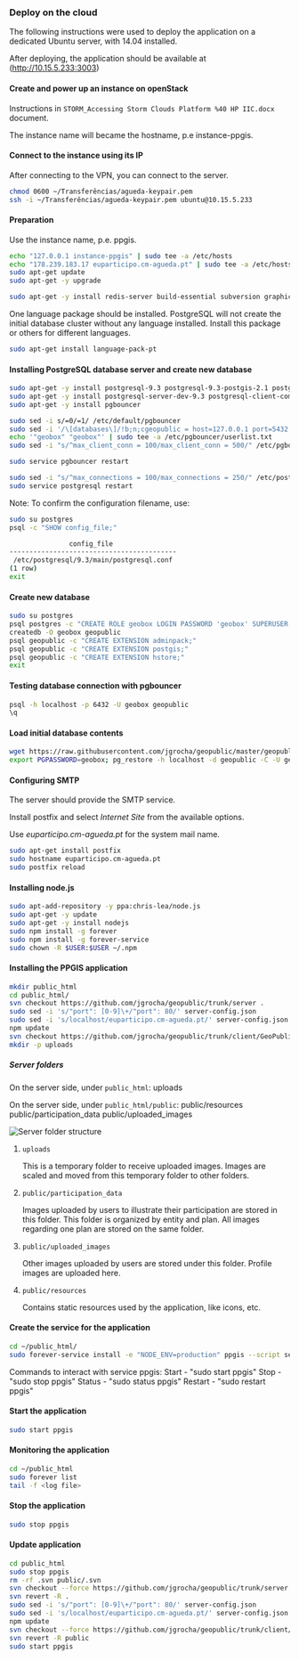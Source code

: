 ### Deploy on the cloud 

The following instructions were used to deploy the application on a dedicated Ubuntu server, with 14.04 installed.

After deploying, the application should be available at (http://10.15.5.233:3003)

#### Create and power up an instance on openStack

Instructions in `STORM_Accessing Storm Clouds Platform %40 HP IIC.docx` document.

The instance name will became the hostname, p.e instance-ppgis.

#### Connect to the instance using its IP

After connecting to the VPN, you can connect to the server.

```bash
chmod 0600 ~/Transferências/agueda-keypair.pem
ssh -i ~/Transferências/agueda-keypair.pem ubuntu@10.15.5.233
```

#### Preparation

Use the instance name, p.e. ppgis.

```bash
echo "127.0.0.1 instance-ppgis" | sudo tee -a /etc/hosts
echo "178.239.183.17 euparticipo.cm-agueda.pt" | sudo tee -a /etc/hosts
sudo apt-get update
sudo apt-get -y upgrade

sudo apt-get -y install redis-server build-essential subversion graphicsmagick
```

One language package should be installed. PostgreSQL will not create the initial database cluster without any language installed.
Install this package or others for different languages.

```bash
sudo apt-get install language-pack-pt
```

#### Installing PostgreSQL database server and create new database

```bash
sudo apt-get -y install postgresql-9.3 postgresql-9.3-postgis-2.1 postgresql-contrib
sudo apt-get -y install postgresql-server-dev-9.3 postgresql-client-common postgresql-client-9.3
sudo apt-get -y install pgbouncer

sudo sed -i s/=0/=1/ /etc/default/pgbouncer
sudo sed -i '/\[databases\]/!b;n;cgeopublic = host=127.0.0.1 port=5432 dbname=geopublic' /etc/pgbouncer/pgbouncer.ini
echo '"geobox" "geobox"' | sudo tee -a /etc/pgbouncer/userlist.txt
sudo sed -i "s/^max_client_conn = 100/max_client_conn = 500/" /etc/pgbouncer/pgbouncer.ini

sudo service pgbouncer restart

sudo sed -i "s/^max_connections = 100/max_connections = 250/" /etc/postgresql/9.3/main/postgresql.conf
sudo service postgresql restart
```

Note: To confirm the configuration filename, use:

```bash
sudo su postgres
psql -c "SHOW config_file;"

               config_file
------------------------------------------
 /etc/postgresql/9.3/main/postgresql.conf
(1 row)
exit
```

#### Create new database

```bash
sudo su postgres
psql postgres -c "CREATE ROLE geobox LOGIN PASSWORD 'geobox' SUPERUSER INHERIT CREATEDB CREATEROLE REPLICATION;"
createdb -O geobox geopublic
psql geopublic -c "CREATE EXTENSION adminpack;"
psql geopublic -c "CREATE EXTENSION postgis;"
psql geopublic -c "CREATE EXTENSION hstore;"
exit
```

#### Testing database connection with pgbouncer

```bash
psql -h localhost -p 6432 -U geobox geopublic
\q
```

#### Load initial database contents

```bash
wget https://raw.githubusercontent.com/jgrocha/geopublic/master/geopublic-demo-0.9.backup
export PGPASSWORD=geobox; pg_restore -h localhost -d geopublic -C -U geobox geopublic-demo-0.9.backup
```

#### Configuring SMTP

The server should provide the SMTP service.

Install postfix and select *Internet Site* from the available options.

Use *euparticipo.cm-agueda.pt* for the system mail name.

```bash
sudo apt-get install postfix
sudo hostname euparticipo.cm-agueda.pt
sudo postfix reload
```

#### Installing node.js

```bash
sudo apt-add-repository -y ppa:chris-lea/node.js
sudo apt-get -y update
sudo apt-get -y install nodejs
sudo npm install -g forever
sudo npm install -g forever-service
sudo chown -R $USER:$USER ~/.npm
```

#### Installing the PPGIS application

```bash
mkdir public_html
cd public_html/
svn checkout https://github.com/jgrocha/geopublic/trunk/server .
sudo sed -i 's/"port": [0-9]\+/"port": 80/' server-config.json
sudo sed -i 's/localhost/euparticipo.cm-agueda.pt/' server-config.json
npm update
svn checkout https://github.com/jgrocha/geopublic/trunk/client/GeoPublic/build/production/GeoPublic public
mkdir -p uploads
```

##### Server folders

On the server side, under `public_html`:
 uploads

On the server side, under `public_html/public`:
 public/resources
 public/participation_data
 public/uploaded_images

![Server folder structure](serverfolderstructure.png "Server folder structure")

1. `uploads`

    This is a temporary folder to receive uploaded images. Images are scaled and moved from this temporary folder to other folders.

2. `public/participation_data`

    Images uploaded by users to illustrate their participation are stored in this folder. This folder is organized by entity and plan. All images regarding one plan are stored on the same folder.

3. `public/uploaded_images`

    Other images uploaded by users are stored under this folder. Profile images are uploaded here.

4. `public/resources`

    Contains static resources used by the application, like icons, etc.

#### Create the service for the application

```bash
cd ~/public_html/
sudo forever-service install -e "NODE_ENV=production" ppgis --script server.js
```

Commands to interact with service ppgis:
Start   - "sudo start ppgis"
Stop    - "sudo stop ppgis"
Status  - "sudo status ppgis"
Restart - "sudo restart ppgis"

#### Start the application

```bash
sudo start ppgis
```

#### Monitoring the application

```bash
cd ~/public_html
sudo forever list
tail -f <log file>
```

#### Stop the application

```bash
sudo stop ppgis
```

#### Update application

```bash
cd public_html
sudo stop ppgis
rm -rf .svn public/.svn
svn checkout --force https://github.com/jgrocha/geopublic/trunk/server .
svn revert -R .
sudo sed -i 's/"port": [0-9]\+/"port": 80/' server-config.json
sudo sed -i 's/localhost/euparticipo.cm-agueda.pt/' server-config.json
npm update
svn checkout --force https://github.com/jgrocha/geopublic/trunk/client/GeoPublic/build/production/GeoPublic public
svn revert -R public
sudo start ppgis
```
